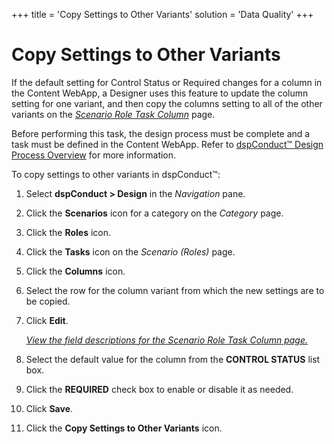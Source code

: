+++
title = 'Copy Settings to Other Variants'
solution = 'Data Quality'
+++

# Copy Settings to Other Variants

If the default setting for Control Status or Required changes for a
column in the Content WebApp, a Designer uses this feature to update the
column setting for one variant, and then copy the columns setting to all
of the other variants on the *[Scenario Role Task
Column](../Page_Desc/Scenario_Role_Task_Column_H.htm)* page.

Before performing this task, the design process must be complete and a
task must be defined in the Content WebApp. Refer to [dspConduct™ Design
Process Overview](dspConduct_Design_Process_Overview.htm) for more
information.

To copy settings to other variants in dspConduct™:

1.  Select <span style="font-weight: bold;">dspConduct \>
    </span>**Design** in the *Navigation* pane.

2.  Click the **Scenarios** icon for a category on the *Category* page.

3.  Click the **Roles** icon.

4.  Click the **Tasks** icon on the *Scenario (Roles)* page.

5.  Click the **Columns** icon.

6.  Select the row for the column variant from which the new settings
    are to be copied.

7.  Click **Edit**.
    
    *[View the field descriptions for the Scenario Role Task Column
    page.](../Page_Desc/Scenario_Role_Task_Column_H.htm)*

8.  Select the default value for the column from the **CONTROL STATUS**
    list box.

9.  Click the **REQUIRED** check box to enable or disable it as needed.

10. Click **Save**.

11. Click the **Copy Settings to Other Variants** icon.
